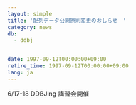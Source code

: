 ```yaml
---
layout: simple
title: '配列データ公開原則変更のおしらせ　'
category: news
db:
  - ddbj


date: 1997-09-12T00:00:00+09:00
retire_time: 1997-09-12T00:00:00+09:00
lang: ja
---
```


6/17-18 DDBJing 講習会開催　
